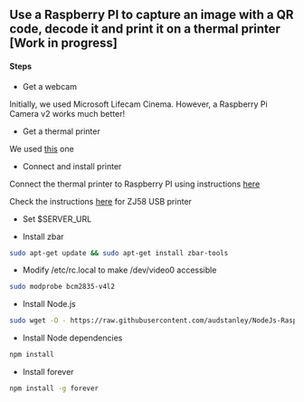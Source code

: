 ## Use a Raspberry PI to capture an image with a QR code, decode it and print it on a thermal printer [Work in progress]  

#### Steps

* Get a webcam

Initially, we used Microsoft Lifecam Cinema. However, a Raspberry Pi Camera v2 works much better!

* Get a thermal printer

We used [this](https://www.adafruit.com/product/597) one

* Connect and install printer

Connect the thermal printer to Raspberry PI using instructions [here](https://learn.adafruit.com/networked-thermal-printer-using-cups-and-raspberry-pi/first-time-system-setup)

Check the instructions [here](http://scruss.com/blog/2015/07/12/thermal-printer-driver-for-cups-linux-and-raspberry-pi-zj-58/) for ZJ58 USB printer

* Set $SERVER_URL

* Install zbar

```bash
sudo apt-get update && sudo apt-get install zbar-tools
```

* Modify /etc/rc.local to make /dev/video0 accessible

```bash
sudo modprobe bcm2835-v4l2
```

* Install Node.js
```bash
sudo wget -O - https://raw.githubusercontent.com/audstanley/NodeJs-Raspberry-Pi/master/Install-Node.sh | sudo bash;
```
* Install Node dependencies
```bash
npm install
```

* Install forever
```bash
npm install -g forever
```

